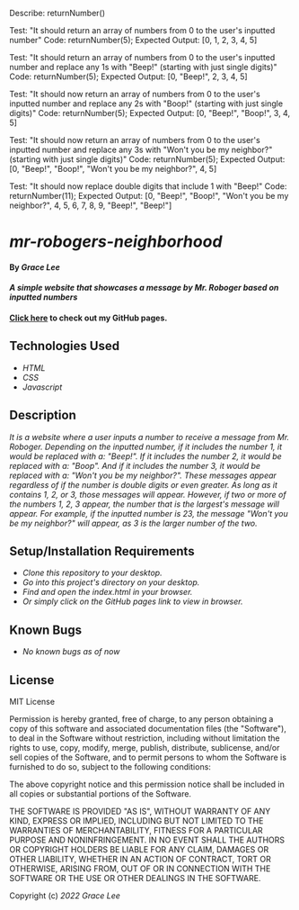 Describe: returnNumber()

Test: "It should return an array of numbers from 0 to the user's inputted number"
Code: returnNumber(5);
Expected Output: [0, 1, 2, 3, 4, 5]

Test: "It should return an array of numbers from 0 to the user's inputted number and replace any 1s with "Beep!" (starting with just single digits)"
Code: returnNumber(5);
Expected Output: [0, "Beep!", 2, 3, 4, 5]

Test: "It should now return an array of numbers from 0 to the user's inputted number and replace any 2s with "Boop!" (starting with just single digits)"
Code: returnNumber(5);
Expected Output: [0, "Beep!", "Boop!", 3, 4, 5]

Test: "It should now return an array of numbers from 0 to the user's inputted number and replace any 3s with "Won't you be my neighbor?" (starting with just single digits)"
Code: returnNumber(5);
Expected Output: [0, "Beep!", "Boop!", "Won't you be my neighbor?", 4, 5]

Test: "It should now replace double digits that include 1 with "Beep!"
Code: returnNumber(11);
Expected Output: [0, "Beep!", "Boop!", "Won't you be my neighbor?", 4, 5, 6, 7, 8, 9, "Beep!", "Beep!"]

















# _mr-robogers-neighborhood_

#### By _**Grace Lee**_

#### _A simple website that showcases a message by Mr. Roboger based on inputted numbers_

#### [Click here]() to check out my GitHub pages. 

## Technologies Used

* _HTML_
* _CSS_
* _Javascript_

## Description

_It is a website where a user inputs a number to receive a message from Mr. Roboger. Depending on the inputted number, if it includes the number 1, it would be replaced with a: "Beep!". If it includes the number 2, it would be replaced with a: "Boop". And if it includes the number 3, it would be replaced with a: "Won't you be my neighbor?". These messages appear regardless of if the number is double digits or even greater. As long as it contains 1, 2, or 3, those messages will appear. However, if two or more of the numbers 1, 2, 3 appear, the number that is the largest's message will appear. For example, if the inputted number is 23, the message "Won't you be my neighbor?" will appear, as 3 is the larger number of the two._

## Setup/Installation Requirements

* _Clone this repository to your desktop._
* _Go into this project's directory on your desktop._
* _Find and open the index.html in your browser._
* _Or simply click on the GitHub pages link to view in browser._

## Known Bugs

* _No known bugs as of now_

## License

MIT License

Permission is hereby granted, free of charge, to any person obtaining a copy
of this software and associated documentation files (the "Software"), to deal
in the Software without restriction, including without limitation the rights
to use, copy, modify, merge, publish, distribute, sublicense, and/or sell
copies of the Software, and to permit persons to whom the Software is
furnished to do so, subject to the following conditions:

The above copyright notice and this permission notice shall be included in all
copies or substantial portions of the Software.

THE SOFTWARE IS PROVIDED "AS IS", WITHOUT WARRANTY OF ANY KIND, EXPRESS OR
IMPLIED, INCLUDING BUT NOT LIMITED TO THE WARRANTIES OF MERCHANTABILITY,
FITNESS FOR A PARTICULAR PURPOSE AND NONINFRINGEMENT. IN NO EVENT SHALL THE
AUTHORS OR COPYRIGHT HOLDERS BE LIABLE FOR ANY CLAIM, DAMAGES OR OTHER
LIABILITY, WHETHER IN AN ACTION OF CONTRACT, TORT OR OTHERWISE, ARISING FROM,
OUT OF OR IN CONNECTION WITH THE SOFTWARE OR THE USE OR OTHER DEALINGS IN THE
SOFTWARE.

Copyright (c) _2022_ _Grace Lee_